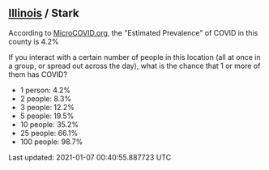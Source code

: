 
## [Illinois](/united-states/illinois) / Stark

According to [MicroCOVID.org](http://microcovid.org),
the "Estimated Prevalence" of COVID in this county is 4.2%

If you interact with a certain number of people in this location
(all at once in a group, or spread out across the day), what is the chance that
1 or more of them has COVID?

- 1 person: 4.2%
- 2 people: 8.3%
- 3 people: 12.2%
- 5 people: 19.5%
- 10 people: 35.2%
- 25 people: 66.1%
- 100 people: 98.7%

Last updated: 2021-01-07 00:40:55.887723 UTC
